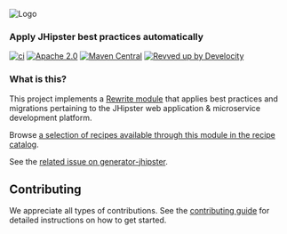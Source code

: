 ![Logo](https://github.com/openrewrite/rewrite/raw/main/doc/logo-oss.png)
### Apply JHipster best practices automatically

[![ci](https://github.com/openrewrite/rewrite-jhipster/actions/workflows/ci.yml/badge.svg)](https://github.com/openrewrite/rewrite-jhipster/actions/workflows/ci.yml)
[![Apache 2.0](https://img.shields.io/github/license/openrewrite/rewrite-jhipster.svg)](https://www.apache.org/licenses/LICENSE-2.0)
[![Maven Central](https://img.shields.io/maven-central/v/org.openrewrite.recipe/rewrite-jhipster.svg)](https://mvnrepository.com/artifact/org.openrewrite.recipe/rewrite-jhipster)
[![Revved up by Develocity](https://img.shields.io/badge/Revved%20up%20by-Develocity-06A0CE?logo=Gradle&labelColor=02303A)](https://ge.openrewrite.org/scans)

### What is this?

This project implements a [Rewrite module](https://github.com/openrewrite/rewrite) that applies best practices and migrations pertaining to the JHipster web application &amp; microservice development platform.

Browse [a selection of recipes available through this module in the recipe catalog](https://docs.openrewrite.org/recipes/java/jhipster).

See the [related issue on generator-jhipster](https://github.com/jhipster/generator-jhipster/issues/15068).

## Contributing

We appreciate all types of contributions. See the [contributing guide](https://github.com/openrewrite/.github/blob/main/CONTRIBUTING.md) for detailed instructions on how to get started.
